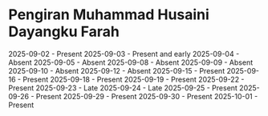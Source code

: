# Pengiran Muhammad Husaini Dayangku Farah
2025-09-02 - Present
2025-09-03 - Present and early
2025-09-04 - Absent
2025-09-05 - Absent
2025-09-08 - Absent
2025-09-09 - Absent
2025-09-10 - Absent
2025-09-12 - Absent
2025-09-15 - Present
2025-09-16 - Present
2025-09-18 - Present
2025-09-19 - Present
2025-09-22 - Present
2025-09-23 - Late
2025-09-24 - Late
2025-09-25 - Present
2025-09-26 - Present
2025-09-29 - Present
2025-09-30 - Present
2025-10-01 - Present
